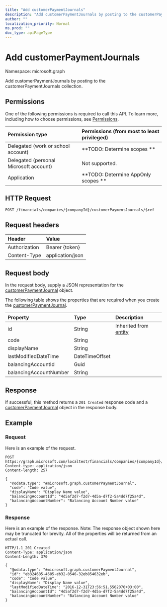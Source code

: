 ```yaml
---
title: "Add customerPaymentJournals"
description: "Add customerPaymentJournals by posting to the customerPaymentJournals collection."
author: ""
localization_priority: Normal
ms.prod: ""
doc_type: apiPageType
---
```


# Add customerPaymentJournals

Namespace: microsoft.graph

Add customerPaymentJournals by posting to the customerPaymentJournals collection.

## Permissions
One of the following permissions is required to call this API. To learn more, including how to choose permissions, see [Permissions](/concepts/permissions-reference.md).

|Permission type|Permissions (from most to least privileged)|
|:---|:---|
|Delegated (work or school account)|**TODO: Determine scopes **|
|Delegated (personal Microsoft account)|Not supported.|
|Application|**TODO: Determine AppOnly scopes **|

## HTTP Request
<!-- {
  "blockType": "ignored"
}
-->
``` http
POST /financials/companies/{companyId}/customerPaymentJournals/$ref
```

## Request headers
|Header|Value|
|:---|:---|
|Authorization|Bearer {token}|
|Content-Type|application/json|

## Request body
In the request body, supply a JSON representation for the [customerPaymentJournal](../resources/customerpaymentjournal.md) object.

The following table shows the properties that are required when you create the [customerPaymentJournal](../resources/customerpaymentjournal.md).

|Property|Type|Description|
|:---|:---|:---|
|id|String| Inherited from [entity](../resources/entity.md)|
|code|String||
|displayName|String||
|lastModifiedDateTime|DateTimeOffset||
|balancingAccountId|Guid||
|balancingAccountNumber|String||



## Response
If successful, this method returns a `201 Created` response code and a [customerPaymentJournal](../resources/customerpaymentjournal.md) object in the response body.

## Example

### Request
Here is an example of the request.
<!-- {
  "blockType": "request",
  "name": "create_customerpaymentjournal_from_"
}
-->
``` http
POST https://graph.microsoft.com/localtest/financials/companies/{companyId}/customerPaymentJournals
Content-type: application/json
Content-length: 257

{
  "@odata.type": "#microsoft.graph.customerPaymentJournal",
  "code": "Code value",
  "displayName": "Display Name value",
  "balancingAccountId": "4d5af2d7-f2d7-4d5a-d7f2-5a4dd7f25a4d",
  "balancingAccountNumber": "Balancing Account Number value"
}
```

### Response
Here is an example of the response. Note: The response object shown here may be truncated for brevity. All of the properties will be returned from an actual call.
<!-- {
  "blockType": "response",
  "truncated": true,
  "@odata.type": "microsoft.graph.customerpaymentjournal"
}
-->
``` http
HTTP/1.1 201 Created
Content-Type: application/json
Content-Length: 370

{
  "@odata.type": "#microsoft.graph.customerPaymentJournal",
  "id": "eb324685-4685-eb32-8546-32eb854632eb",
  "code": "Code value",
  "displayName": "Display Name value",
  "lastModifiedDateTime": "2016-12-31T23:56:51.5562076+03:00",
  "balancingAccountId": "4d5af2d7-f2d7-4d5a-d7f2-5a4dd7f25a4d",
  "balancingAccountNumber": "Balancing Account Number value"
}
```

